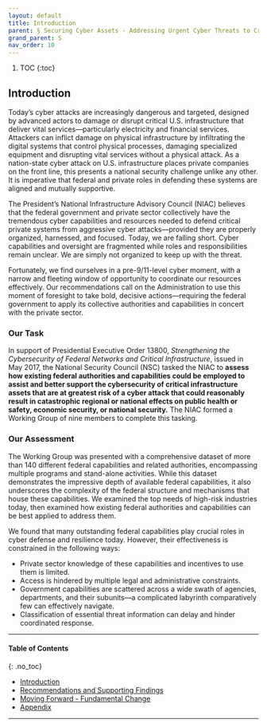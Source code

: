 ```yaml
---
layout: default
title: Introduction
parent: § Securing Cyber Assets - Addressing Urgent Cyber Threats to Critical Infrastructure 
grand_parent: S 
nav_order: 10 
---
```

<style>
.dont-break-out {
  /* These are technically the same, but use both */
  overflow-wrap: break-word;
  word-wrap: break-word;

  -ms-word-break: break-all;
  /* This is the dangerous one in WebKit, as it breaks things wherever */
  word-break: break-all;
  /* Instead use this non-standard one: */
  word-break: break-word;
}
</style>

<div class="dont-break-out" markdown="1">

1. TOC
{:toc}

## Introduction
Today’s cyber attacks are increasingly dangerous and targeted, designed by advanced actors to damage or disrupt critical U.S. infrastructure that deliver vital services—particularly electricity and financial services. Attackers can inflict damage on physical infrastructure by infiltrating the digital systems that control physical processes, damaging specialized equipment and disrupting vital services without a physical attack. As a nation-state cyber attack on U.S. infrastructure places private companies on the front line, this presents a national security challenge unlike any other. It is imperative that federal and private roles in defending these systems are aligned and mutually supportive.

The President’s National Infrastructure Advisory Council (NIAC) believes that the federal government and private sector collectively have the tremendous cyber capabilities and resources needed to defend critical private systems from aggressive cyber attacks—provided they are properly organized, harnessed, and focused. Today, we are falling short. Cyber capabilities and oversight are fragmented while roles and responsibilities remain unclear. We are simply not organized to keep up with the threat.

Fortunately, we find ourselves in a pre-9/11-level cyber moment, with a narrow and fleeting window of opportunity to coordinate our resources effectively. Our recommendations call on the Administration to use this moment of foresight to take bold, decisive actions—requiring the federal government to apply its collective authorities and capabilities in concert with the private sector.

### Our Task
In support of Presidential Executive Order 13800, *Strengthening the Cybersecurity of Federal Networks and Critical Infrastructure*, issued in May 2017, the National Security Council (NSC) tasked the NIAC to **assess how existing federal authorities and capabilities could be employed to assist and better support the cybersecurity of critical infrastructure assets that are at greatest risk of a cyber attack that could reasonably result in catastrophic regional or national effects on public health or safety, economic security, or national security.** The NIAC formed a Working Group of nine members to complete this tasking.

### Our Assessment
The Working Group was presented with a comprehensive dataset of more than 140 different federal capabilities and related authorities, encompassing multiple programs and stand-alone activities. While this dataset demonstrates the impressive depth of available federal capabilities, it also underscores the complexity of the federal structure and mechanisms that house these capabilities. We examined the top needs of high-risk industries today, then examined how existing federal authorities and capabilities can be best applied to address them.

We found that many outstanding federal capabilities play crucial roles in cyber defense and resilience today. However, their effectiveness is constrained in the following ways:

- Private sector knowledge of these capabilities and incentives to use them is limited.
- Access is hindered by multiple legal and administrative constraints.
- Government capabilities are scattered across a wide swath of agencies, departments, and their subunits—a complicated labyrinth comparatively few can effectively navigate.
- Classification of essential threat information can delay and hinder coordinated response.

***

#### Table of Contents
{: .no_toc}

<ul><li> <a href="/docs/S/securing-cyber-assets-addressing-urgent-cyber-threats-to-critical-infrastructure-1/">Introduction</a></li><li> <a href="/docs/S/securing-cyber-assets-addressing-urgent-cyber-threats-to-critical-infrastructure-2/">Recommendations and Supporting Findings</a></li><li> <a href="/docs/S/securing-cyber-assets-addressing-urgent-cyber-threats-to-critical-infrastructure-3/">Moving Forward - Fundamental Change</a></li><li> <a href="/docs/S/securing-cyber-assets-addressing-urgent-cyber-threats-to-critical-infrastructure-4/">Appendix</a></li></ul>

***

</div>
